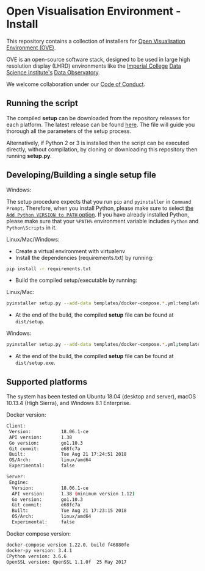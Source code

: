 # Open Visualisation Environment - Install

This repository contains a collection of installers for [Open Visualisation Environment (OVE)](https://github.com/ove/ove).

OVE is an open-source software stack, designed to be used in large high resolution display (LHRD) environments like the [Imperial College](http://www.imperial.ac.uk) [Data Science Institute's](http://www.imperial.ac.uk/data-science/) [Data Observatory](http://www.imperial.ac.uk/data-science/data-observatory/).

We welcome collaboration under our [Code of Conduct](https://github.com/ove/ove-apps/blob/master/CODE_OF_CONDUCT.md).

## Running the script

The compiled **setup** can be downloaded from the repository releases for each platform. The latest release can be found [here](https://github.com/ove/ove-install/releases/latest). The file will guide you thorough all the parameters of the setup process.

Alternatively, if Python 2 or 3 is installed then the script can be executed directly, without compilation, by cloning or downloading this repository then running **setup.py**.

## Developing/Building a single setup file

Windows:

The setup procedure expects that you run `pip` and `pyinstaller` in `Command Prompt`. Therefore, when you install Python, please make sure to select [the `Add Python VERSION to PATH` option](https://docs.python.org/3/using/windows.html#installation-steps). If you have already installed Python, please make sure that your `%PATH%` environment variable includes `Python` and `Python\Scripts` in it.

Linux/Mac/Windows:

- Create a virtual environment with virtualenv
- Install the dependencies (requirements.txt) by running: 

```bash
pip install -r requirements.txt
```

- Build the compiled setup/executable by running:

Linux/Mac:

```bash
pyinstaller setup.py --add-data templates/docker-compose.*.yml:templates --add-data versions.json:. --onefile
```

- At the end of the build, the compiled **setup** file can be found at `dist/setup`.

Windows:

```bash
pyinstaller setup.py --add-data templates/docker-compose.*.yml;templates --add-data versions.json;. --onefile
```

- At the end of the build, the compiled **setup** file can be found at `dist/setup.exe`.

## Supported platforms

The system has been tested on Ubuntu 18.04 (desktop and server), macOS 10.13.4 (High Sierra), and Windows 8.1 Enterprise.

Docker version:

```sh
Client:
 Version:           18.06.1-ce
 API version:       1.38
 Go version:        go1.10.3
 Git commit:        e68fc7a
 Built:             Tue Aug 21 17:24:51 2018
 OS/Arch:           linux/amd64
 Experimental:      false

Server:
 Engine:
  Version:          18.06.1-ce
  API version:      1.38 (minimum version 1.12)
  Go version:       go1.10.3
  Git commit:       e68fc7a
  Built:            Tue Aug 21 17:23:15 2018
  OS/Arch:          linux/amd64
  Experimental:     false

```

Docker compose version:
```sh
docker-compose version 1.22.0, build f46880fe
docker-py version: 3.4.1
CPython version: 3.6.6
OpenSSL version: OpenSSL 1.1.0f  25 May 2017
```

